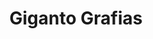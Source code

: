 ---
title: "Giganto Grafias"
url: /ayacucho/giganto-grafias-avenida-senor-de-quinuapata/
shop: Lebensmittel
---